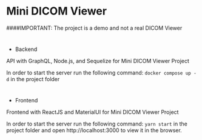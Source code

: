 # Mini DICOM Viewer
####IMPORTANT: The project is a demo and not a real DICOM Viewer
#

- Backend

API with GraphQL, Node.js, and Sequelize for Mini DICOM Viewer Project

In order to start the server run the following command:
`docker compose up -d` in the project folder

#

- Frontend

Frontend with ReactJS and MaterialUI for Mini DICOM Viewer Project

In order to start the server run the following command:
`yarn start` in the project folder and open http://localhost:3000 to view it in the browser.
